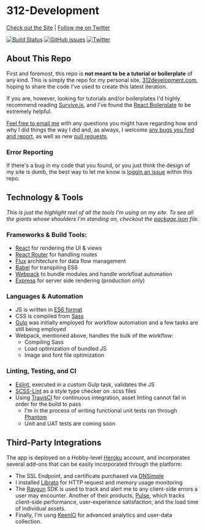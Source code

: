 # 312-Development

[Check out the Site](https://312development.com/) | [Follow me on Twitter](https://twitter.com/erikkylenielsen/)

[![Build Status](https://travis-ci.org/nielse63/312-Development.svg?branch=master)](https://travis-ci.org/nielse63/312-Development)
[![GitHub issues](https://img.shields.io/github/issues/nielse63/312-Development.svg)](https://github.com/nielse63/312-Development/issues)
[![Twitter](https://img.shields.io/twitter/url/https/github.com/nielse63/312-Development.svg?style=social)](https://twitter.com/intent/tweet?text=Wow:&url=%5Bobject%20Object%5D)

## About This Repo

First and foremost, this repo is **not meant to be a tutorial or boilerplate** of any kind. This is simply the repo for my personal site, [312development.com](https://312development.com/), hoping to share the code I've used to create this latest iteration.

If you are, however, looking for tutorials and/or boilerplates I'd highly recommend reading [Survive.js](http://survivejs.com/), and I've found the [React Boilerplate](http://reactboilerplate.com/) to be extremely helpful.

<a href="mailto:erik@312development.com">Feel free to email me</a> with any questions you might have regarding how and why I did things the way I did and, as always, I welcome [any bugs you find and report](https://github.com/nielse63/312-Development/issues/new), as well as new [pull requests](https://github.com/nielse63/312-Development/compare).

### Error Reporting

If there's a bug in my code that you found, or you just think the design of my site is dumb, the best way to let me know is [loggin an issue](https://github.com/nielse63/312-Development/issues/new) within this repo.

## Technology & Tools

*This is just the highlight reel of all the tools I'm using on my site. To see all the giants whose shoulders I'm standing on, checkout the [package.json](https://github.com/nielse63/312-Development/blob/master/package.json) file.*
### Frameworks & Build Tools:
* [React](https://facebook.github.io/react/) for rendering the UI & views
* [React Router](https://github.com/reactjs/react-router/) for handling routes
* [Flux](https://code.facebook.com/projects/1572329279676947/flux/) architecture for data flow management
* [Babel](http://babeljs.io/) for transpiling ES6
* [Webpack](http://webpack.github.io/) to bundle modules and handle workfloat automation
* [Express](http://expressjs.com/) for server side rendering (production only)

### Languages & Automation
* JS is written in [ES6 format](http://es6-features.org/#Constants)
* CSS is compiled from [Sass](http://sass-lang.com/)
* [Gulp](http://gulpjs.com/) was initially employed for workflow automation and a few tasks are still being employed
* Webpack, mentioned above, handles the bulk of the workflow:
	* Compiling Sass
	* Load optimization of bundled JS
	* Image and font file optimization

### Linting, Testing, and CI
* [Eslint](http://eslint.org/), executed in a custom Gulp task, validates the JS
* [SCSS-Lint](https://github.com/brigade/scss-lint) as a style type checker on .scss files
* Using [TravisCI](https://travis-ci.org/) for continuous integration, asset linting cannot fail in order for the build to pass
	* I'm in the process of writing functional unit tests ran through [Phantom](http://phantomjs.org/)
	* Unit and UAT tests are coming soon

## Third-Party Integrations

The app is deployed on a Hobby-level [Heroku](https://heroku.com/) account, and incorporates several add-ons that can be easily incorporated through the platform:

* The SSL Endpoint, and certificate purchased via [DNSimple](https://dnsimple.com/)
* I installed [Librato](https://www.librato.com/) for HTTP request and memory usage monitoring
* The [Raygun](https://raygun.com/) SDK is used to track and alert me to any client-side errors a user may encounter. Another of their products, [Pulse](https://raygun.com/products/real-user-monitoring), which tracks client-side performance, user-experience satisfaction, and the load time of individual assets.
* Finally, I'm usng [KeenIO](https://keen.io/) for advanced analytics and user-data collection.